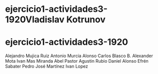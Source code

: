 
# ejercicio1-actividades3-1920Vladislav Kotrunov
# ejercicio1-actividades3-1920
Alejandro Mujica Ruiz
Antonio Murcia Alonso
Carlos Blasco
B. Alexander Mota
Ivan Mas Miranda
Abel Pastor
Agustin Rubio
Daniel Alonso
Efrén Sabater
Pedro José Martínez
Ivan Lopez
